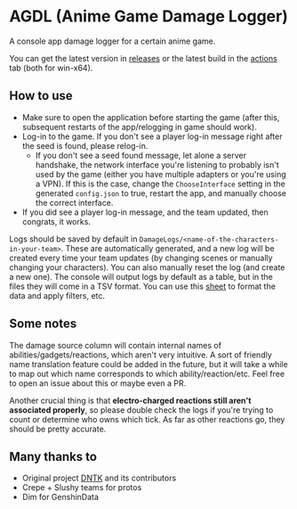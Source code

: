 # AGDL (Anime Game Damage Logger)
A console app damage logger for a certain anime game.

You can get the latest version in [releases](https://github.com/RainAfterDark/AGDL/releases) or the latest build in the [actions](https://github.com/RainAfterDark/AGDL/actions) tab (both for win-x64).

## How to use
- Make sure to open the application before starting the game (after this, subsequent restarts of the app/relogging in game should work).
- Log-in to the game. If you don't see a player log-in message right after the seed is found, please relog-in.
  - If you don't see a seed found message, let alone a server handshake, the network interface you're listening to probably isn't used by the game (either you have multiple adapters or you're using a VPN). If this is the case, change the `ChooseInterface` setting in the generated `config.json` to true, restart the app, and manually choose the correct interface.
- If you did see a player log-in message, and the team updated, then congrats, it works.

Logs should be saved by default in `DamageLogs/<name-of-the-characters-in-your-team>`. These are automatically generated, and a new log will be created every time your team updates (by changing scenes or manually changing your characters). You can also manually reset the log (and create a new one). The console will output logs by default as a table, but in the files they will come in a TSV format. You can use this [sheet](https://docs.google.com/spreadsheets/d/1oHRyBSnGIyMt5oFoOUKOTPwu9zJ3OCaJ4uyTUODp5To/edit?usp=sharing) to format the data and apply filters, etc.

## Some notes
The damage source column will contain internal names of abilities/gadgets/reactions, which aren't very intuitive. A sort of friendly name translation feature could be added in the future, but it will take a while to map out which name corresponds to which ability/reaction/etc. Feel free to open an issue about this or maybe even a PR.

Another crucial thing is that **electro-charged reactions still aren't associated properly**, so please double check the logs if you're trying to count or determine who owns which tick. As far as other reactions go, they should be pretty accurate.

## Many thanks to
- Original project [DNTK](https://github.com/Crepe-Inc/DNTK) and its contributors
- Crepe + Slushy teams for protos
- Dim for GenshinData
